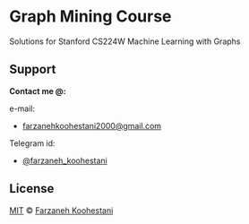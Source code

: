 # Graph Mining Course

Solutions for Stanford CS224W Machine Learning with Graphs

## Support

**Contact me @:**

e-mail:

* farzanehkoohestani2000@gmail.com

Telegram id:

* [@farzaneh_koohestani](https://t.me/farzaneh_koohestani)

## License
[MIT](https://github.com/farkoo/Graph-Mining/blob/master/LICENSE)
&#0169; 
[Farzaneh Koohestani](https://github.com/farkoo)

